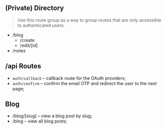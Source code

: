 ## (Private) Directory
> Use this route group as a way to group routes 
that are only accessible to authenticated users.
- /blog
  - /create
  - /edit/[id]
- /notes

## /api Routes
- `auth/callback` – callback route for the OAuth providers;
- `auth/confirm` – confirm the email OTP and redirect the user to the next page;

## Blog
- /blog/[slug] – view a blog post by slug;
- /blog – view all blog posts;
